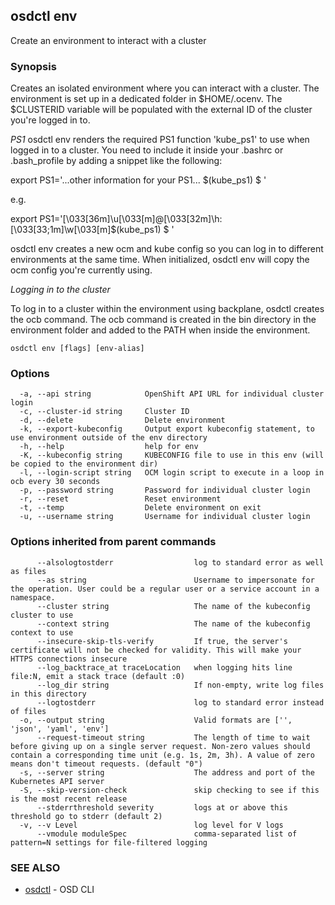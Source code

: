 ## osdctl env

Create an environment to interact with a cluster

### Synopsis


Creates an isolated environment where you can interact with a cluster.
The environment is set up in a dedicated folder in $HOME/.ocenv.
The $CLUSTERID variable will be populated with the external ID of the cluster you're logged in to.

*PS1*
osdctl env renders the required PS1 function 'kube_ps1' to use when logged in to a cluster.
You need to include it inside your .bashrc or .bash_profile by adding a snippet like the following:

export PS1='...other information for your PS1... $(kube_ps1) \$ '

e.g.

export PS1='\[\033[36m\]\u\[\033[m\]@\[\033[32m\]\h:\[\033[33;1m\]\w\[\033[m\]$(kube_ps1) \$ '

osdctl env creates a new ocm and kube config so you can log in to different environments at the same time.
When initialized, osdctl env will copy the ocm config you're currently using.

*Logging in to the cluster*

To log in to a cluster within the environment using backplane, osdctl creates the ocb command.
The ocb command is created in the bin directory in the environment folder and added to the PATH when inside the environment.


```
osdctl env [flags] [env-alias]
```

### Options

```
  -a, --api string            OpenShift API URL for individual cluster login
  -c, --cluster-id string     Cluster ID
  -d, --delete                Delete environment
  -k, --export-kubeconfig     Output export kubeconfig statement, to use environment outside of the env directory
  -h, --help                  help for env
  -K, --kubeconfig string     KUBECONFIG file to use in this env (will be copied to the environment dir)
  -l, --login-script string   OCM login script to execute in a loop in ocb every 30 seconds
  -p, --password string       Password for individual cluster login
  -r, --reset                 Reset environment
  -t, --temp                  Delete environment on exit
  -u, --username string       Username for individual cluster login
```

### Options inherited from parent commands

```
      --alsologtostderr                  log to standard error as well as files
      --as string                        Username to impersonate for the operation. User could be a regular user or a service account in a namespace.
      --cluster string                   The name of the kubeconfig cluster to use
      --context string                   The name of the kubeconfig context to use
      --insecure-skip-tls-verify         If true, the server's certificate will not be checked for validity. This will make your HTTPS connections insecure
      --log_backtrace_at traceLocation   when logging hits line file:N, emit a stack trace (default :0)
      --log_dir string                   If non-empty, write log files in this directory
      --logtostderr                      log to standard error instead of files
  -o, --output string                    Valid formats are ['', 'json', 'yaml', 'env']
      --request-timeout string           The length of time to wait before giving up on a single server request. Non-zero values should contain a corresponding time unit (e.g. 1s, 2m, 3h). A value of zero means don't timeout requests. (default "0")
  -s, --server string                    The address and port of the Kubernetes API server
  -S, --skip-version-check               skip checking to see if this is the most recent release
      --stderrthreshold severity         logs at or above this threshold go to stderr (default 2)
  -v, --v Level                          log level for V logs
      --vmodule moduleSpec               comma-separated list of pattern=N settings for file-filtered logging
```

### SEE ALSO

* [osdctl](osdctl.md)	 - OSD CLI

